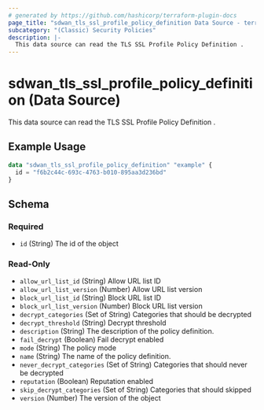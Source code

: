 ```yaml
---
# generated by https://github.com/hashicorp/terraform-plugin-docs
page_title: "sdwan_tls_ssl_profile_policy_definition Data Source - terraform-provider-sdwan"
subcategory: "(Classic) Security Policies"
description: |-
  This data source can read the TLS SSL Profile Policy Definition .
---
```


# sdwan_tls_ssl_profile_policy_definition (Data Source)

This data source can read the TLS SSL Profile Policy Definition .

## Example Usage

```terraform
data "sdwan_tls_ssl_profile_policy_definition" "example" {
  id = "f6b2c44c-693c-4763-b010-895aa3d236bd"
}
```

<!-- schema generated by tfplugindocs -->
## Schema

### Required

- `id` (String) The id of the object

### Read-Only

- `allow_url_list_id` (String) Allow URL list ID
- `allow_url_list_version` (Number) Allow URL list version
- `block_url_list_id` (String) Block URL list ID
- `block_url_list_version` (Number) Block URL list version
- `decrypt_categories` (Set of String) Categories that should be decrypted
- `decrypt_threshold` (String) Decrypt threshold
- `description` (String) The description of the policy definition.
- `fail_decrypt` (Boolean) Fail decrypt enabled
- `mode` (String) The policy mode
- `name` (String) The name of the policy definition.
- `never_decrypt_categories` (Set of String) Categories that should never be decrypted
- `reputation` (Boolean) Reputation enabled
- `skip_decrypt_categories` (Set of String) Categories that should skipped
- `version` (Number) The version of the object
